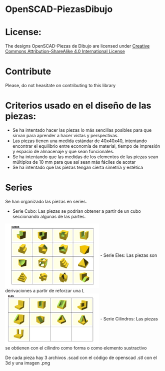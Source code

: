 # OpenSCAD-PiezasDibujo

# License:

The designs OpenSCAD-Piezas de Dibujo are licensed under [Creative Commons Attribution-ShareAlike 4.0 International License](http://creativecommons.org/licenses/by-sa/4.0/)

# Contribute

Please, do not heasitate on contributing to this library
  
# Criterios usado en el diseño de las piezas:
- Se ha intentado hacer las piezas lo más sencillas posibles para que sirvan para aprender a hacer vistas y perspectivas.
- Las piezas tienen una medida estándar de 40x40x40, intentando encontrar el equilibrio entre economía de material, tiempo de impresión y espacio de  almacenaje y que sean funcionales.
- Se ha intentando que las medidas de los elementos de las piezas sean múltiplos de 10 mm para que así sean más fáciles de acotar
- Se ha intentado que las piezas tengan cierta simetría y estética


# Series
Se han organizado las piezas en series.
- Serie Cubo:
Las piezas se podrían obtener a partir de un cubo seccionando algunas de las partes.
<img src="CUBOS.png" width="300" align="center">
- Serie Eles:
Las piezas son derivaciones a partir de reforzar una L
<img src="ELES.png" width="300" align="center">
- Serie Cilindros:
Las piezas se obtienen con el cilindro como forma o como elemento sustractivo

De cada pieza hay 3 archivos .scad con el código de openscad .stl con el 3d y una imagen .png


